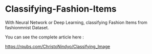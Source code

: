# Classifying-Fashion-Items
With Neural Network or Deep Learning, classifying Fashion Items from fashionmnist Dataset.

You can see the complete article here :

https://rpubs.com/ChristoNindyo/Classifying_Image
